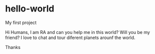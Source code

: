 # hello-world
My first project

Hi Humans,
I am RA and can you help me in this world? Will you be my friend?
I love to chat and tour diferent planets arounf the world.

Thanks
